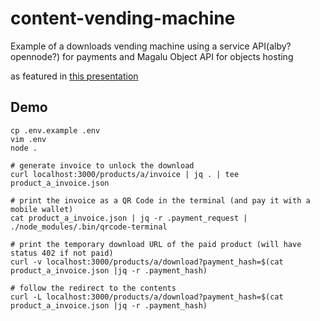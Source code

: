 # content-vending-machine
Example of a downloads vending machine using a service API(alby? opennode?) for payments and Magalu Object API for objects hosting

as featured in [this presentation](https://youtu.be/9YHfbIhR8xU?si=dnGtJEH98bJxqvH9)

## Demo

```
cp .env.example .env
vim .env
node .
```

```
# generate invoice to unlock the download
curl localhost:3000/products/a/invoice | jq . | tee product_a_invoice.json

# print the invoice as a QR Code in the terminal (and pay it with a mobile wallet)
cat product_a_invoice.json | jq -r .payment_request | ./node_modules/.bin/qrcode-terminal

# print the temporary download URL of the paid product (will have status 402 if not paid)
curl -v localhost:3000/products/a/download?payment_hash=$(cat product_a_invoice.json |jq -r .payment_hash)

# follow the redirect to the contents
curl -L localhost:3000/products/a/download?payment_hash=$(cat product_a_invoice.json |jq -r .payment_hash)
```
